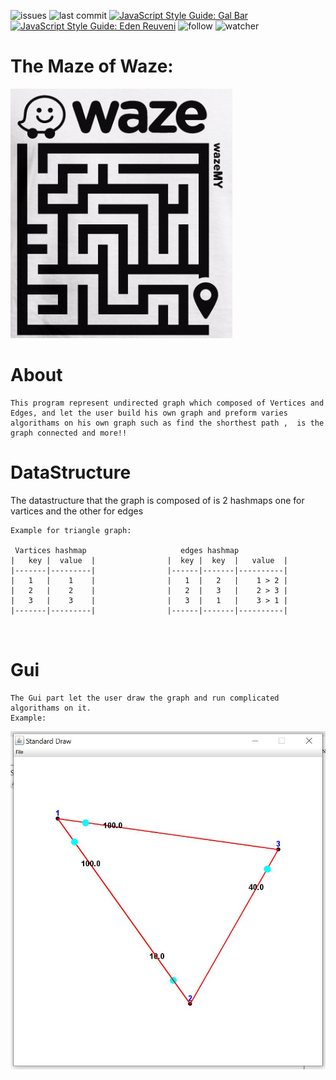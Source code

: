 ![issues](https://img.shields.io/github/issues/galbar07/The-Maze-of-Waze)
![last commit](https://img.shields.io/github/last-commit/galbar07/The-Maze-of-Waze)
[![JavaScript Style Guide: Gal Bar](https://img.shields.io/badge/Gal%20Bar-linkedin-brightgreen.svg?style=flat)](https://il.linkedin.com/in/gal-bar-576638173?trk=people-guest_profile-result-card_result-card_full-click)
[![JavaScript Style Guide: Eden Reuveni](https://img.shields.io/badge/Eden%20Reuveni-linkedin-brightgreen.svg?style=flat)](https://www.linkedin.com/in/eden-reuveni/)
![follow](https://img.shields.io/github/followers/galbar07?label=Follow&style=social)
![watcher](https://img.shields.io/github/watchers/galbar07/Assigment-2-OP?label=Watcher&style=social)

# The Maze of Waze:
![Image](images/waze_maze.PNG)    


#
#             About
```
This program represent undirected graph which composed of Vertices and Edges, and let the user build his own graph and preform varies algorithams on his own graph such as find the shorthest path ,  is the graph connected and more!! 
```

#  DataStructure
The datastructure that the graph is composed of is 2 hashmaps one for vartices and the other for edges 
```
Example for triangle graph:

 Vartices hashmap                     edges hashmap                       
|   key |  value  |                |  key |  key  |   value  | 
|-------|---------|                |------|-------|----------|
|   1   |    1    |                |   1  |   2   |    1 > 2 |
|   2   |    2    |                |   2  |   3   |    2 > 3 |
|   3   |    3    |                |   3  |   1   |    3 > 1 |
|-------|---------|                |------|-------|----------|



```

# Gui
```
The Gui part let the user draw the graph and run complicated algorithams on it.
Example:
```

![Image](images/Capture4.JPG)    











